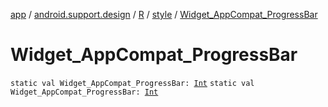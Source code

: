 [app](../../../index.md) / [android.support.design](../../index.md) / [R](../index.md) / [style](index.md) / [Widget_AppCompat_ProgressBar](.)

# Widget_AppCompat_ProgressBar

`static val Widget_AppCompat_ProgressBar: `[`Int`](https://kotlinlang.org/api/latest/jvm/stdlib/kotlin/-int/index.html)
`static val Widget_AppCompat_ProgressBar: `[`Int`](https://kotlinlang.org/api/latest/jvm/stdlib/kotlin/-int/index.html)